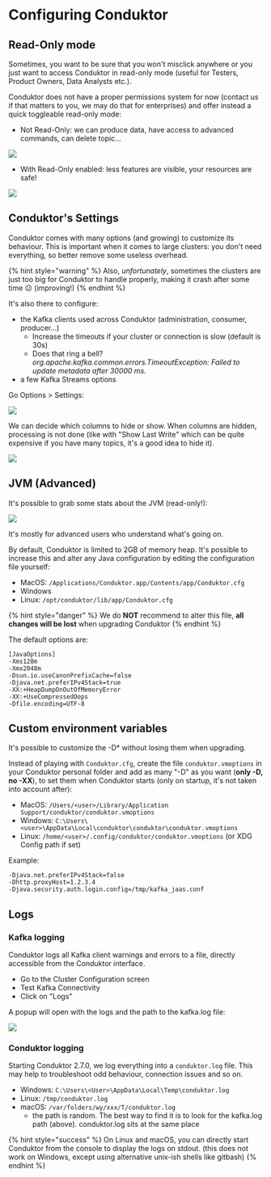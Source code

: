 # Configuring Conduktor

## Read-Only mode

Sometimes, you want to be sure that you won't misclick anywhere or you just want to access Conduktor in read-only mode \(useful for Testers, Product Owners, Data Analysts etc.\).

Conduktor does not have a proper permissions system for now \(contact us if that matters to you, we may do that for enterprises\) and offer instead a quick toggleable read-only mode:

* Not Read-Only: we can produce data, have access to advanced commands, can delete topic...

![](../.gitbook/assets/screenshot-2020-09-19-at-22.08.59.png)

* With Read-Only enabled: less features are visible, your resources are safe!

![](../.gitbook/assets/screenshot-2020-09-19-at-22.09.08.png)

## Conduktor's Settings

Conduktor comes with many options \(and growing\) to customize its behaviour. This is important when it comes to large clusters: you don't need everything, so better remove some useless overhead.

{% hint style="warning" %}
Also, _unfortunately_, sometimes the clusters are just too big for Conduktor to handle properly, making it crash after some time ☹ \(improving!\)️
{% endhint %}

It's also there to configure:

* the Kafka clients used across Conduktor \(administration, consumer, producer...\)
  * Increase the timeouts if your cluster or connection is slow \(default is 30s\)
  * Does that ring a bell? _org.apache.kafka.common.errors.TimeoutException: Failed to update metadata after 30000 ms._
* a few Kafka Streams options

Go Options &gt; Settings:

![](../.gitbook/assets/screenshot-2020-09-19-at-17.13.15.png)

We can decide which columns to hide or show. When columns are hidden, processing is not done \(like with "Show Last Write" which can be quite expensive if you have many topics, it's a good idea to hide it\).

![](../.gitbook/assets/screenshot-2020-09-19-at-17.11.18.png)

## JVM \(Advanced\)

It's possible to grab some stats about the JVM \(read-only!\):

![](../.gitbook/assets/screenshot-2020-09-19-at-17.20.48.png)

It's mostly for advanced users who understand what's going on.

By default, Conduktor is limited to 2GB of memory heap. It's possible to increase this and alter any Java configuration by editing the configuration file yourself:

* MacOS: `/Applications/Conduktor.app/Contents/app/Conduktor.cfg`
* Windows
* Linux: `/opt/conduktor/lib/app/Conduktor.cfg`

{% hint style="danger" %}
We do **NOT** recommend to alter this file, **all changes will be lost** when upgrading Conduktor
{% endhint %}

The default options are:

```text
[JavaOptions]
-Xms128m
-Xmx2048m
-Dsun.io.useCanonPrefixCache=false
-Djava.net.preferIPv4Stack=true
-XX:+HeapDumpOnOutOfMemoryError
-XX:+UseCompressedOops
-Dfile.encoding=UTF-8
```

## Custom environment variables

It's possible to customize the -D\* without losing them when upgrading. 

Instead of playing with `Conduktor.cfg`, create the file `conduktor.vmoptions` in your Conduktor personal folder and add as many "-D" as you want \(**only -D, no -XX**\), to set them when Conduktor starts \(only on startup, it's not taken into account after\):

* MacOS: `/Users/<user>/Library/Application Support/conduktor/conduktor.vmoptions`
* Windows: `C:\Users\<user>\AppData\Local\conduktor\conduktor\conduktor.vmoptions`
* Linux: `/home/<user>/.config/conduktor/conduktor.vmoptions` \(or XDG Config path if set\)

Example:

```text
-Djava.net.preferIPv4Stack=false
-Dhttp.proxyHost=1.2.3.4
-Djava.security.auth.login.config=/tmp/kafka_jaas.conf
```

## Logs

### Kafka logging

Conduktor logs all Kafka client warnings and errors to a file, directly accessible from the Conduktor interface.

* Go to the Cluster Configuration screen
* Test Kafka Connectivity
* Click on "Logs"

A popup will open with the logs and the path to the kafka.log file:

![](../.gitbook/assets/screenshot-2020-11-09-at-10.35.07.png)

### Conduktor logging

Starting Conduktor 2.7.0, we log everything into a `conduktor.log` file. This may help to troubleshoot odd behaviour, connection issues and so on.

* Windows: `C:\Users\<User>\AppData\Local\Temp\conduktor.log`
* Linux: `/tmp/conduktor.log`
* macOS: `/var/folders/wy/xxx/T/conduktor.log`
  * the path is random. The best way to find it is to look for the kafka.log path \(above\). conduktor.log sits at the same place

{% hint style="success" %}
On Linux and macOS, you can directly start Conduktor from the console to display the logs on stdout. \(this does not work on Windows, except using alternative unix-ish shells like gitbash\)
{% endhint %}


